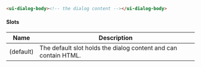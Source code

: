 ```html
<ui-dialog-body><!-- the dialog content --></ui-dialog-body>
```

#### Slots

| Name      | Description                                                     |
| --------- | --------------------------------------------------------------- |
| (default) | The default slot holds the dialog content and can contain HTML. |
